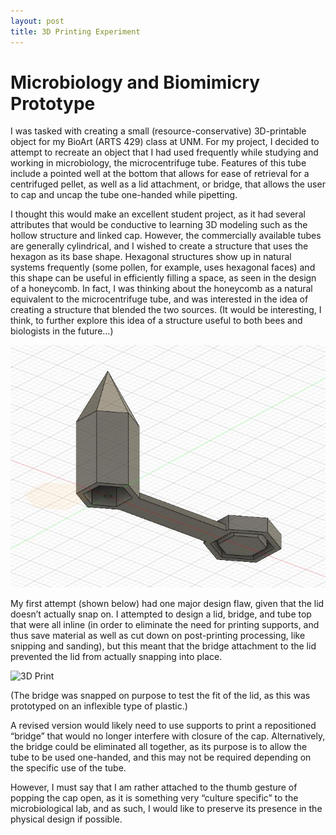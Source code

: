 ```yaml
---
layout: post
title: 3D Printing Experiment
---
```


# Microbiology and Biomimicry Prototype

I was tasked with creating a small (resource-conservative) 3D-printable object for my BioArt (ARTS 429) class at UNM. For my project, I decided to attempt to recreate an object that I had used frequently while studying and working in microbiology, the microcentrifuge tube. Features of this tube include a pointed well at the bottom that allows for ease of retrieval for a centrifuged pellet, as well as a lid attachment, or bridge, that allows the user to cap and uncap the tube one-handed while pipetting.
 
 I thought this would make an excellent student project, as it had several attributes that would be conductive to learning 3D modeling such as the hollow structure and linked cap. However, the commercially available tubes are generally cylindrical, and I wished to create a structure that uses the hexagon as its base shape. Hexagonal structures show up in natural systems frequently (some pollen, for example, uses hexagonal faces) and this shape can be useful in efficiently filling a space, as seen in the design of a honeycomb. In fact, I was thinking about the honeycomb as a natural equivalent to the microcentrifuge tube, and was interested in the idea of creating a structure that blended the two sources. (It would be interesting, I think, to further explore this idea of a structure useful to both bees and biologists in the future…)
 
 ![Fusion360 Model](/assets/images/20190220_model.jpg)
 
My first attempt (shown below) had one major design flaw, given that the lid doesn’t actually snap on. I attempted to design a lid, bridge, and tube top that were all inline (in order to eliminate the need for printing supports, and thus save material as well as cut down on post-printing processing, like snipping and sanding), but this meant that the bridge attachment to the lid prevented the lid from actually snapping into place.
 
 ![3D Print](/assets/images/20190220_print.jpg)
 
(The bridge was snapped on purpose to test the fit of the lid, as this was prototyped on an inflexible type of plastic.)
 
A revised version would likely need to use supports to print a repositioned “bridge” that would no longer interfere with closure of the cap. Alternatively, the bridge could be eliminated all together, as its purpose is to allow the tube to be used one-handed, and this may not be required depending on the specific use of the tube. 
 
However, I must say that I am rather attached to the thumb gesture of popping the cap open, as it is something very “culture specific” to the microbiological lab, and as such, I would like to preserve its presence in the physical design if possible.
